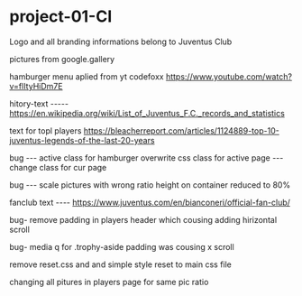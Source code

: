 # project-01-CI


Logo and all branding informations belong to Juventus Club 

pictures from google.gallery



hamburger menu aplied from yt  codefoxx https://www.youtube.com/watch?v=flItyHiDm7E


hitory-text -----https://en.wikipedia.org/wiki/List_of_Juventus_F.C._records_and_statistics


text for topl players https://bleacherreport.com/articles/1124889-top-10-juventus-legends-of-the-last-20-years

bug --- active class for hamburger overwrite css class for active page --- change class for cur page

bug --- scale pictures with wrong ratio height on container reduced to 80%

fanclub text ---- https://www.juventus.com/en/bianconeri/official-fan-club/


bug- remove padding in players header which cousing adding hirizontal scroll

bug- media q for .trophy-aside padding was cousing x scroll 

remove reset.css and and simple style reset to main css file 

changing all pitures in players page for same pic ratio

